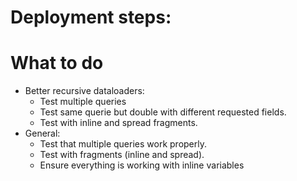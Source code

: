 # Deployment steps:

# What to do

- Better recursive dataloaders:
  - Test multiple queries
  - Test same querie but double with different requested fields.
  - Test with inline and spread fragments.
- General:
  - Test that multiple queries work properly.
  - Test with fragments (inline and spread).
  - Ensure everything is working with inline variables
